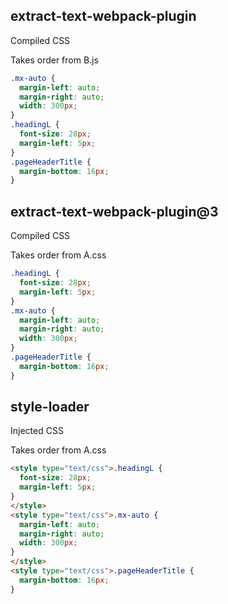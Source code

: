 ## extract-text-webpack-plugin

Compiled CSS

Takes order from B.js

``` css
.mx-auto {
  margin-left: auto;
  margin-right: auto;
  width: 300px;
}
.headingL {
  font-size: 28px;
  margin-left: 5px;
}
.pageHeaderTitle {
  margin-bottom: 16px;
}
```

## extract-text-webpack-plugin@3

Compiled CSS

Takes order from A.css

``` css
.headingL {
  font-size: 28px;
  margin-left: 5px;
}
.mx-auto {
  margin-left: auto;
  margin-right: auto;
  width: 300px;
}
.pageHeaderTitle {
  margin-bottom: 16px;
}
```

## style-loader

Injected CSS

Takes order from A.css

``` html
<style type="text/css">.headingL {
  font-size: 28px;
  margin-left: 5px;
}
</style>
<style type="text/css">.mx-auto {
  margin-left: auto;
  margin-right: auto;
  width: 300px;
}
</style>
<style type="text/css">.pageHeaderTitle {
  margin-bottom: 16px;
}
```
